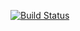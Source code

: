 [![Build Status](https://secure.travis-ci.org/hackersInCTS/spinach-android.png)](http://travis-ci.org/hackersInCTS/spinach-android)
